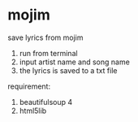 # mojim
save lyrics from mojim

1. run from terminal
2. input artist name and song name
3. the lyrics is saved to a txt file

requirement:
1. beautifulsoup 4
2. html5lib
